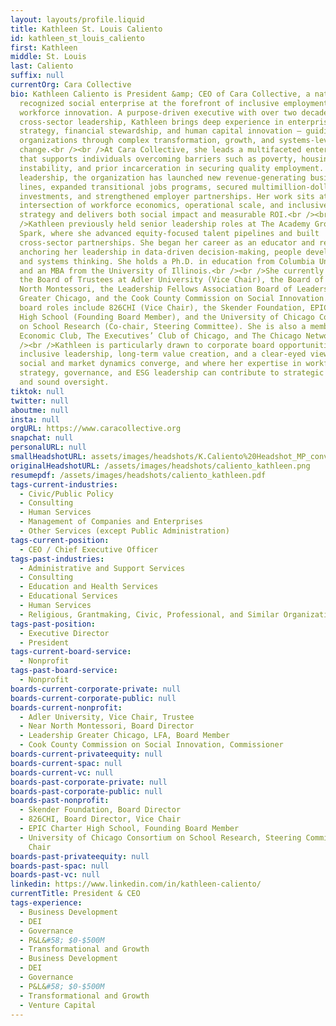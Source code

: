 ```yaml
---
layout: layouts/profile.liquid
title: Kathleen St. Louis Caliento
id: kathleen_st_louis_caliento
first: Kathleen
middle: St. Louis
last: Caliento
suffix: null
currentOrg: Cara Collective
bio: Kathleen Caliento is President &amp; CEO of Cara Collective, a nationally
  recognized social enterprise at the forefront of inclusive employment and
  workforce innovation. A purpose-driven executive with over two decades of
  cross-sector leadership, Kathleen brings deep experience in enterprise
  strategy, financial stewardship, and human capital innovation – guiding
  organizations through complex transformation, growth, and systems-level
  change.<br /><br />At Cara Collective, she leads a multifaceted enterprise
  that supports individuals overcoming barriers such as poverty, housing
  instability, and prior incarceration in securing quality employment. Under her
  leadership, the organization has launched new revenue-generating business
  lines, expanded transitional jobs programs, secured multimillion-dollar
  investments, and strengthened employer partnerships. Her work sits at the
  intersection of workforce economics, operational scale, and inclusive talent
  strategy and delivers both social impact and measurable ROI.<br /><br
  />Kathleen previously held senior leadership roles at The Academy Group and
  Spark, where she advanced equity-focused talent pipelines and built
  cross-sector partnerships. She began her career as an educator and researcher,
  anchoring her leadership in data-driven decision-making, people development,
  and systems thinking. She holds a Ph.D. in education from Columbia University
  and an MBA from the University of Illinois.<br /><br />She currently serves on
  the Board of Trustees at Adler University (Vice Chair), the Board of Near
  North Montessori, the Leadership Fellows Association Board of Leadership
  Greater Chicago, and the Cook County Commission on Social Innovation. Past
  board roles include 826CHI (Vice Chair), the Skender Foundation, EPIC Charter
  High School (Founding Board Member), and the University of Chicago Consortium
  on School Research (Co-chair, Steering Committee). She is also a member of The
  Economic Club, The Executives’ Club of Chicago, and The Chicago Network.<br
  /><br />Kathleen is particularly drawn to corporate board opportunities where
  inclusive leadership, long-term value creation, and a clear-eyed view of
  social and market dynamics converge, and where her expertise in workforce
  strategy, governance, and ESG leadership can contribute to strategic growth
  and sound oversight.
tiktok: null
twitter: null
aboutme: null
insta: null
orgURL: https://www.caracollective.org
snapchat: null
personalURL: null
smallHeadshotURL: assets/images/headshots/K.Caliento%20Headshot_MP_converted_scaled.avif
originalHeadshotURL: /assets/images/headshots/caliento_kathleen.png
resumepdf: /assets/images/headshots/caliento_kathleen.pdf
tags-current-industries:
  - Civic/Public Policy
  - Consulting
  - Human Services
  - Management of Companies and Enterprises
  - Other Services (except Public Administration)
tags-current-position:
  - CEO / Chief Executive Officer
tags-past-industries:
  - Administrative and Support Services
  - Consulting
  - Education and Health Services
  - Educational Services
  - Human Services
  - Religious, Grantmaking, Civic, Professional, and Similar Organizations
tags-past-position:
  - Executive Director
  - President
tags-current-board-service:
  - Nonprofit
tags-past-board-service:
  - Nonprofit
boards-current-corporate-private: null
boards-current-corporate-public: null
boards-current-nonprofit:
  - Adler University, Vice Chair, Trustee
  - Near North Montessori, Board Director
  - Leadership Greater Chicago, LFA, Board Member
  - Cook County Commission on Social Innovation, Commissioner
boards-current-privateequity: null
boards-current-spac: null
boards-current-vc: null
boards-past-corporate-private: null
boards-past-corporate-public: null
boards-past-nonprofit:
  - Skender Foundation, Board Director
  - 826CHI, Board Director, Vice Chair
  - EPIC Charter High School, Founding Board Member
  - University of Chicago Consortium on School Research, Steering Committee Vice
    Chair
boards-past-privateequity: null
boards-past-spac: null
boards-past-vc: null
linkedin: https://www.linkedin.com/in/kathleen-caliento/
currentTitle: President & CEO
tags-experience:
  - Business Development
  - DEI
  - Governance
  - P&L&#58; $0-$500M
  - Transformational and Growth
  - Business Development
  - DEI
  - Governance
  - P&L&#58; $0-$500M
  - Transformational and Growth
  - Venture Capital
---
```

